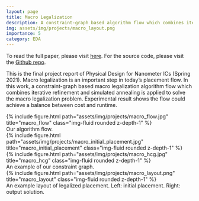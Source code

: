 ```yaml
---
layout: page
title: Macro Legalization
description: A constraint-graph based algorithm flow which combines iterative refinement and simulated annealing to solve the macro legalization problem.
img: assets/img/projects/macro_layout.png
importance: 5
category: EDA
---
```


To read the full paper, please visit <a href="https://kevinchang73.github.io/assets/pdf/macro.pdf">here</a>. For the source code, please visit the <a href="https://github.com/kevinchang73/2021Spring_PD_Final_Project">Github repo</a>.

This is the final project report of Physical Design for Nanometer ICs (Spring 2021). Macro legalization is an important step in today’s placement flow. In this work, a constraint-graph based macro legalization algorithm flow which combines iterative refinement and simulated annealing is applied to solve the macro legalization problem. Experimental result shows the flow could achieve a balance between cost and runtime.

<div class="row justify-content-md-center">
    <div class="col-sm-4 mt-3 mt-md-0">
        {% include figure.html path="assets/img/projects/macro_flow.jpg" title="macro_flow" class="img-fluid rounded z-depth-1" %}
    </div>
</div>
<div class="caption">
    Our algorithm flow.
</div>

<div class="row">
    <div class="col-sm-3 mt-3 mt-md-0">
        {% include figure.html path="assets/img/projects/macro_initial_placement.jpg" title="macro_initial_placement" class="img-fluid rounded z-depth-1" %}
    </div>
    <div class="col-sm-9 mt-3 mt-md-0">
        {% include figure.html path="assets/img/projects/macro_hcg.jpg" title="macro_hcg" class="img-fluid rounded z-depth-1" %}
    </div>
</div>
<div class="caption">
    An example of our constraint graph.
</div>

<div class="row">
    <div class="col-sm mt-3 mt-md-0">
        {% include figure.html path="assets/img/projects/macro_layout.png" title="macro_layout" class="img-fluid rounded z-depth-1" %}
    </div>
</div>
<div class="caption">
    An example layout of legalized placement. Left: initial placement. Right: output solution.
</div>
